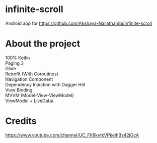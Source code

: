 # infinite-scroll
Android app for https://github.com/Akshaya-Nallathambi/infinite-scroll


# About the project

100% Kotlin\
Paging 3\
Glide\
Retrofit (With Coroutines)\
Navigation Component\
Dependency Injection with Dagger Hilt\
View Binding\
MVVM (Model-View-ViewModel)\
ViewModel + LiveData\

# Credits 
https://www.youtube.com/channel/UC_Fh8kvtkVPkeihBs42jGcA

